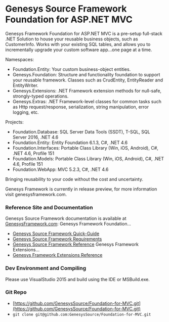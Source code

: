 # Genesys Source Framework Foundation for ASP.NET MVC
Genesys Framework Foundation for ASP.NET MVC is a pre-setup full-stack .NET Solution to house your reusable business objects, such as CustomerInfo.
 Works with your existing SQL tables, and allows you to incrementally upgrade your custom software app...one page at a time.

Namespaces:
* Foundation.Entity: Your custom business-object entities.
* Genesys.Foundation: Structure and functionality foundation to support your reusable framework. Classes such as CrudEntity, EntityReader and EntityWriter.
* Genesys.Extensions: .NET Framework extension methods for null-safe, strongly-typed operations.
* Genesys.Extras: .NET Framework-level classes for common tasks such as Http request/response, serialization, string manipulation, error logging, etc.

Projects:
* Foundation.Database: SQL Server Data Tools (SSDT), T-SQL, SQL Server 2016, .NET 4.6 
* Foundation.Entity: Entity Foundation 6.1.3, C#, .NET 4.6 
* Foundation.Interfaces: Portable Class Library (Win, iOS, Android), C#, .NET 4.6, Profile 151 
* Foundation.Models: Portable Class Library (Win, iOS, Android), C#, .NET 4.6, Profile 151 
* Foundation.WebApp: MVC 5.2.3, C#, .NET 4.6 

Bringing reusability to your code without the cost and uncertainty.

Genesys Framework is currently in release preview, for more information visit genesysframework.com.

### Reference Site and Documentation
Genesys Source Framework documentation is available at [GenesysFramework.com](http://www.GenesysFramework.com):
Genesys Framework Foundation...
* [Genesys Source Framework Quick-Guide](http://docs.genesysframework.com/library/Genesys-Foundation-Quick-Guide.pdf)
* [Genesys Source Framework Requirements](http://docs.genesysframework.com/library/Genesys-Foundation-Requirements.pdf)
* [Genesys Source Framework Reference](http://docs.genesysframework.com/reference/Genesys-Foundation-Foundation)
Genesys Framework Extensions...
* [Genesys Framework Extensions Reference ](http://docs.genesysframework.com/reference/Genesys-Framework-Extensions-full)

### Dev Environment and Compiling
Please use VisualStudio 2015 and build using the IDE or MSBuild.exe.

### Git Repo
- [https://github.com/GenesysSource/Foundation-for-MVC.git](https://github.com/GenesysSource/Foundation-for-MVC.git)
- `git clone git@github.com:GenesysSource/Foundation-for-MVC.git`
